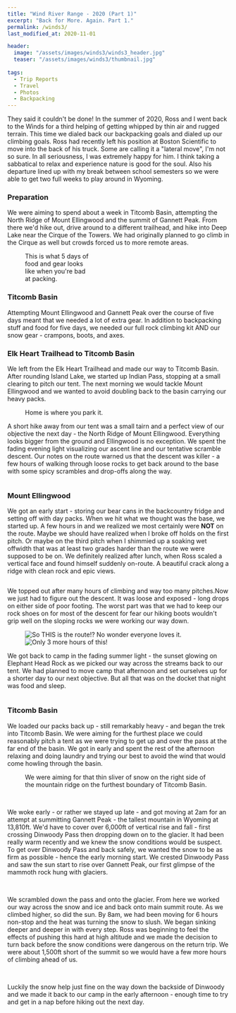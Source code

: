 ```yaml
---
title: "Wind River Range - 2020 (Part 1)"
excerpt: "Back for More. Again. Part 1."
permalink: /winds3/
last_modified_at: 2020-11-01

header:
  image: "/assets/images/winds3/winds3_header.jpg"
  teaser: "/assets/images/winds3/thumbnail.jpg"
  
tags:
  - Trip Reports
  - Travel
  - Photos
  - Backpacking
---
```


They said it couldn't be done! In the summer of 2020, Ross and I went back to the Winds for a third helping of getting whipped by thin air and rugged terrain. This time we dialed back our backpacking goals and dialed up our climbing goals. Ross had recently left his position at Boston Scientific to move into the back of his truck. Some are calling it a "lateral move", I'm not so sure. In all seriousness, I was extremely happy for him. I think taking a sabbatical to relax and experience nature is good for the soul. Also his departure lined up with my break between school semesters so we were able to get two full weeks to play around in Wyoming.

### Preparation
We were aiming to spend about a week in Titcomb Basin, attempting the North Ridge of Mount Ellingwood and the summit of Gannett Peak. From there we'd hike out, drive around to a different trailhead, and hike into Deep Lake near the Cirque of the Towers. We had originally planned to go climb in the Cirque as well but crowds forced us to more remote areas.

<figure class = "align-right" style = "width: 150px">
    <img src="{{ site.url }}{{ site.baseurl }}//assets/images/winds3/ross_1.jpg" alt="" >
    <figcaption>This is what 5 days of food and gear looks like when you're bad at packing.</figcaption>
</figure>

### Titcomb Basin
Attempting Mount Ellingwood and Gannett Peak over the course of five days meant that we needed a lot of extra gear. In addition to backpacking stuff and food for five days, we needed our full rock climbing kit AND our snow gear - crampons, boots, and axes. 

### Elk Heart Trailhead to Titcomb Basin
We left from the Elk Heart Trailhead and made our way to Titcomb Basin. After rounding Island Lake, we started up Indian Pass, stopping at a small clearing to pitch our tent. The next morning we would tackle Mount Ellingwood and we wanted to avoid doubling back to the basin carrying our heavy packs.

<figure>
    <img src="{{ site.url }}{{ site.baseurl }}//assets/images/winds3/camp_1.jpg" alt="" >
    <figcaption>Home is where you park it.</figcaption>
</figure>

A short hike away from our tent was a small tairn and a perfect view of our objective the next day - the North Ridge of Mount Ellingwood. Everything looks bigger from the ground and Ellingwood is no exception. We spent the fading evening light visualizing our ascent line and our tentative scramble descent. Our notes on the route warned us that the descent was killer - a few hours of walking through loose rocks to get back around to the base with some spicy scrambles and drop-offs along the way.

<figure class = "align-right" style = "width: 200px">
    <img src="{{ site.url }}{{ site.baseurl }}//assets/images/winds3/fridge.jpg" alt="">
</figure>

### Mount Ellingwood
We got an early start - storing our bear cans in the backcountry fridge and setting off with day packs.
When we hit what we thought was the base, we started up. A few hours in and we realized we most certainly were **NOT** on the route. Maybe we should have realized when I broke off holds on the first pitch. Or maybe on the third pitch when I shimmied up a soaking wet offwidth that was at least two grades harder than the route we were supposed to be on. We definitely realized after lunch, when Ross scaled a vertical face and found himself suddenly on-route. A beautiful crack along a ridge with clean rock and epic views.
<figure class = "align-center">
    <img src="{{ site.url }}{{ site.baseurl }}//assets/images/winds3/ellingwood_1.jpg" alt="" >
</figure>
We topped out after many hours of climbing and way too many pitches.Now we just had to figure out the descent. It was loose and exposed - long drops on either side of poor footing. The worst part was that we had to keep our rock shoes on for most of the descent for fear our hiking boots wouldn't grip well on the sloping rocks we were working our way down.
<figure class = "third">
    <img src="{{ site.url }}{{ site.baseurl }}//assets/images/winds3/ellingwood_2.jpg" alt="So THIS is the route!? No wonder everyone loves it.">
    <img src="{{ site.url }}{{ site.baseurl }}//assets/images/winds3/ellingwood_3.jpg" alt="">
    <img src="{{ site.url }}{{ site.baseurl }}//assets/images/winds3/ellingwood_4.jpg" alt="Only 3 more hours of this!">
</figure>

We got back to camp in the fading summer light - the sunset glowing on Elephant Head Rock as we picked our way across the streams back to our tent. We had planned to move camp that afternoon and set ourselves up for a shorter day to our next objective. But all that was on the docket that night was food and sleep.

<figure class = "align-center">
    <img src="{{ site.url }}{{ site.baseurl }}//assets/images/winds3/ellingwood_5.jpg" alt="">
</figure>

### Titcomb Basin
We loaded our packs back up - still remarkably heavy - and began the trek into Titcomb Basin. We were aiming for the furthest place we could reasonably pitch a tent as we were trying to get up and over the pass at the far end of the basin. We got in early and spent the rest of the afternoon relaxing and doing laundry and trying our best to avoid the wind that would come howling through the basin.

<figure>
    <img src="{{ site.url }}{{ site.baseurl }}//assets/images/winds3/titcomb_1.jpg" alt="">
    <figcaption>We were aiming for that thin sliver of snow on the right side of the mountain ridge on the furthest boundary of Titcomb Basin.</figcaption>
</figure>

<figure class = "half">
    <img src="{{ site.url }}{{ site.baseurl }}//assets/images/winds3/titcomb_2.jpg" alt="">
    <img src="{{ site.url }}{{ site.baseurl }}//assets/images/winds3/titcomb_3.jpg" alt="">
</figure>

We woke early - or rather we stayed up late - and got moving at 2am for an attempt at summitting Gannett Peak - the tallest mountain in Wyoming at 13,810ft. We'd have to cover over 6,000ft of vertical rise and fall - first crossing Dinwoody Pass then dropping down on to the glacier. It had been really warm recently and we knew the snow conditions would be suspect. To get over Dinwoody Pass and back safely, we wanted the snow to be as firm as possible - hence the early morning start. We crested Dinwoody Pass and saw the sun start to rise over Gannett Peak, our first glimpse of the mammoth rock hung with glaciers.

<figure class = "half">
    <img src="{{ site.url }}{{ site.baseurl }}//assets/images/winds3/gannett_1.jpg" alt="">
    <img src="{{ site.url }}{{ site.baseurl }}//assets/images/winds3/gannett_2.jpg" alt="">
</figure>

We scrambled down the pass and onto the glacier. From here we worked our way across the snow and ice and back onto main summit route. As we climbed higher, so did the sun. By 8am, we had been moving for 6 hours non-stop and the heat was turning the snow to slush. We began sinking deeper and deeper in with every step. Ross was beginning to feel the effects of pushing this hard at high altitude and we made the decision to turn back before the snow conditions were dangerous on the return trip. We were about 1,500ft short of the summit so we would have a few more hours of climbing ahead of us.

<figure class = "half">
    <img src="{{ site.url }}{{ site.baseurl }}//assets/images/winds3/gannett_3.jpg" alt="">
    <img src="{{ site.url }}{{ site.baseurl }}//assets/images/winds3/gannett_4.jpg" alt="">
</figure>
 
Luckily the snow help just fine on the way down the backside of Dinwoody and we made it back to our camp in the early afternoon - enough time to try and get in a nap before hiking out the next day.

<figure class = "half">
    <img src="{{ site.url }}{{ site.baseurl }}//assets/images/winds3/gannett_5.jpg" alt="">
    <img src="{{ site.url }}{{ site.baseurl }}//assets/images/winds3/gannett_6.jpg" alt="">
</figure>

